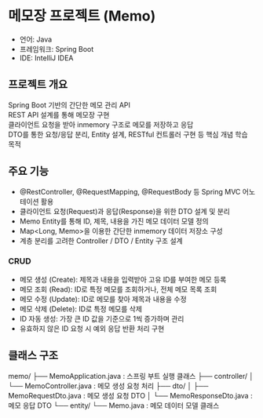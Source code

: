# 메모장 프로젝트 (Memo)

- 언어: Java  
- 프레임워크: Spring Boot  
- IDE: IntelliJ IDEA  


## 프로젝트 개요

Spring Boot 기반의 간단한 메모 관리 API  
REST API 설계를 통해 메모장 구현  
클라이언트 요청을 받아 inmemory 구조로 메모를 저장하고 응답  
DTO를 통한 요청/응답 분리, Entity 설계, RESTful 컨트롤러 구현 등 핵심 개념 학습 목적


## 주요 기능

- @RestController, @RequestMapping, @RequestBody 등 Spring MVC 어노테이션 활용
- 클라이언트 요청(Request)과 응답(Response)을 위한 DTO 설계 및 분리
- Memo Entity를 통해 ID, 제목, 내용을 가진 메모 데이터 모델 정의
- Map<Long, Memo>을 이용한 간단한 inmemory 데이터 저장소 구성
- 계층 분리를 고려한 Controller / DTO / Entity 구조 설계


### CRUD

- 메모 생성 (Create): 제목과 내용을 입력받아 고유 ID를 부여한 메모 등록  
- 메모 조회 (Read): ID로 특정 메모를 조회하거나, 전체 메모 목록 조회  
- 메모 수정 (Update): ID로 메모를 찾아 제목과 내용을 수정  
- 메모 삭제 (Delete): ID로 특정 메모를 삭제  
- ID 자동 생성: 가장 큰 ID 값을 기준으로 1씩 증가하며 관리  
- 유효하지 않은 ID 요청 시 예외 응답 반환 처리 구현
  

## 클래스 구조

memo/
├── MemoApplication.java : 스프링 부트 실행 클래스
├── controller/
│ └── MemoController.java : 메모 생성 요청 처리
├── dto/
│ ├── MemoRequestDto.java : 메모 생성 요청 DTO
│ └── MemoResponseDto.java : 메모 응답 DTO
└── entity/
└── Memo.java : 메모 데이터 모델 클래스
